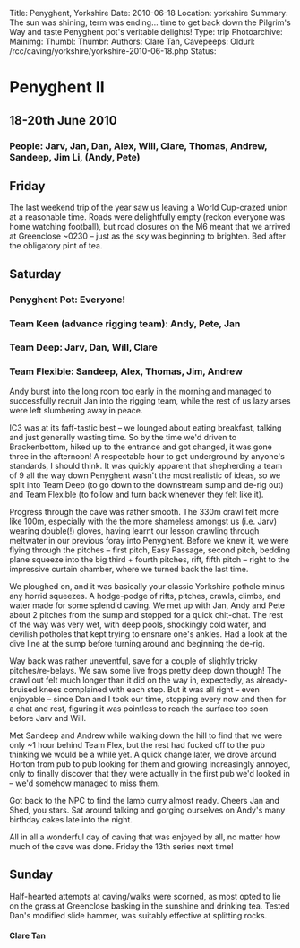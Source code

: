 Title: Penyghent, Yorkshire
Date: 2010-06-18
Location: yorkshire
Summary: The sun was shining, term was ending... time to get back down the Pilgrim's Way and taste Penyghent pot's veritable delights!
Type: trip
Photoarchive:
Mainimg: 
Thumbl: 
Thumbr: 
Authors: Clare Tan, 
Cavepeeps:
Oldurl: /rcc/caving/yorkshire/yorkshire-2010-06-18.php
Status:

#  Penyghent II 

##  18-20th June 2010 

###  People: Jarv, Jan, Dan, Alex, Will, Clare, Thomas, Andrew, Sandeep, Jim Li, (Andy, Pete) 

##  Friday 

The last weekend trip of the year saw us leaving a World Cup-crazed union at a reasonable time. Roads were delightfully empty (reckon everyone was home watching football), but road closures on the M6 meant that we arrived at Greenclose ~0230 – just as the sky was beginning to brighten. Bed after the obligatory pint of tea. 

##  Saturday 

###  Penyghent Pot: Everyone! 

###  Team Keen (advance rigging team): Andy, Pete, Jan 

###  Team Deep: Jarv, Dan, Will, Clare 

###  Team Flexible: Sandeep, Alex, Thomas, Jim, Andrew 

Andy burst into the long room too early in the morning and managed to successfully recruit Jan into the rigging team, while the rest of us lazy arses were left slumbering away in peace. 

IC3 was at its faff-tastic best – we lounged about eating breakfast, talking and just generally wasting time. So by the time we'd driven to Brackenbottom, hiked up to the entrance and got changed, it was gone three in the afternoon! A respectable hour to get underground by anyone's standards, I should think. It was quickly apparent that shepherding a team of 9 all the way down Penyghent wasn't the most realistic of ideas, so we split into Team Deep (to go down to the downstream sump and de-rig out) and Team Flexible (to follow and turn back whenever they felt like it). 

Progress through the cave was rather smooth. The 330m crawl felt more like 100m, especially with the the more shameless amongst us (i.e. Jarv) wearing double(!) gloves, having learnt our lesson crawling through meltwater in our previous foray into Penyghent. Before we knew it, we were flying through the pitches – first pitch, Easy Passage, second pitch, bedding plane squeeze into the big third + fourth pitches, rift, fifth pitch – right to the impressive curtain chamber, where we turned back the last time. 

We ploughed on, and it was basically your classic Yorkshire pothole minus any horrid squeezes. A hodge-podge of rifts, pitches, crawls, climbs, and water made for some splendid caving. We met up with Jan, Andy and Pete about 2 pitches from the sump and stopped for a quick chit-chat. The rest of the way was very wet, with deep pools, shockingly cold water, and devilish potholes that kept trying to ensnare one's ankles. Had a look at the dive line at the sump before turning around and beginning the de-rig. 

Way back was rather uneventful, save for a couple of slightly tricky pitches/re-belays. We saw some live frogs pretty deep down though! The crawl out felt much longer than it did on the way in, expectedly, as already-bruised knees complained with each step. But it was all right – even enjoyable – since Dan and I took our time, stopping every now and then for a chat and rest, figuring it was pointless to reach the surface too soon before Jarv and Will. 

Met Sandeep and Andrew while walking down the hill to find that we were only ~1 hour behind Team Flex, but the rest had fucked off to the pub thinking we would be a while yet. A quick change later, we drove around Horton from pub to pub looking for them and growing increasingly annoyed, only to finally discover that they were actually in the first pub we'd looked in – we'd somehow managed to miss them. 

Got back to the NPC to find the lamb curry almost ready. Cheers Jan and Shed, you stars. Sat around talking and gorging ourselves on Andy's many birthday cakes late into the night. 

All in all a wonderful day of caving that was enjoyed by all, no matter how much of the cave was done. Friday the 13th series next time! 

##  Sunday 

Half-hearted attempts at caving/walks were scorned, as most opted to lie on the grass at Greenclose basking in the sunshine and drinking tea. Tested Dan's modified slide hammer, was suitably effective at splitting rocks. 

####  Clare Tan 
